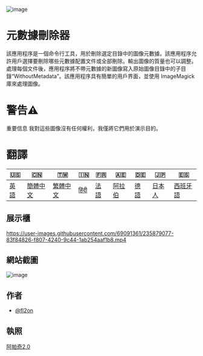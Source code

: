 ![image](https://github.com/user-attachments/assets/af677ca5-b660-4bb7-9421-fde3bf73dd7f)

# 元數據刪除器

該應用程序是一個命令行工具，用於刪除選定目錄中的圖像元數據。該應用程序允許用戶選擇要刪除哪些元數據配置文件或全部刪除。輸出圖像的質量也可以調整。處理每個文件後，應用程序將不帶元數據的新圖像寫入原始圖像目錄中的子目錄“Wi​​thoutMetadata”。該應用程序具有簡單的用戶界面，並使用 ImageMagick 庫來處理圖像。

# 警告⚠️

重要信息 我對這些圖像沒有任何權利，我僅將它們用於演示目的。

# 翻譯

| 🇺🇸            | 🇨🇳                    | 🇹🇼                    | 🇮🇳                  | 🇫🇷               | 🇦🇪                | 🇩🇪               | 🇯🇵                | 🇪🇸                 |
| --------------- | ----------------------- | ----------------------- | --------------------- | ------------------ | ------------------- | ------------------ | ------------------- | -------------------- |
| [英語](README.md) | [簡體中文](README.zh-CN.md) | [繁體中文](README.zh-TW.md) | [हिंदी](README.hi.md) | [法語](README.fr.md) | [阿拉伯](README.ar.md) | [德語](README.de.md) | [日本人](README.ja.md) | [西班牙語](README.es.md) |

## 展示櫃

<https://user-images.githubusercontent.com/69091361/235879077-83f84826-f807-4240-9c44-1ab254aaf1b8.mp4>

## 網站截圖

![image](https://github.com/user-attachments/assets/5dfaf64c-2672-4777-a78b-c222838a3de7)

## 作者

-   [@fl2on](https://www.github.com/fl2on)

## 執照

[阿帕奇2.0](https://choosealicense.com/licenses/apache-2.0/)
